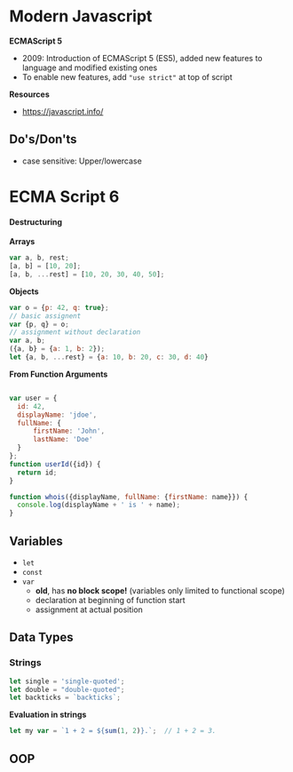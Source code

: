 # Modern Javascript

**ECMAScript 5**

- 2009: Introduction of ECMAScript 5 (ES5), added new features to language and modified existing ones
- To enable new features, add `"use strict"` at top of script





**Resources**

- https://javascript.info/



## Do's/Don'ts

- case sensitive: Upper/lowercase


# ECMA Script 6



#### Destructuring

**Arrays**
```javascript
var a, b, rest;
[a, b] = [10, 20];
[a, b, ...rest] = [10, 20, 30, 40, 50];
```

**Objects**

```javascript
var o = {p: 42, q: true};
// basic assignent
var {p, q} = o;
// assignment without declaration
var a, b;
({a, b} = {a: 1, b: 2});
let {a, b, ...rest} = {a: 10, b: 20, c: 30, d: 40}
```


**From Function Arguments**

```javascript

var user = {
  id: 42,
  displayName: 'jdoe',
  fullName: {
      firstName: 'John',
      lastName: 'Doe'
  }
};
function userId({id}) {
  return id;
}

function whois({displayName, fullName: {firstName: name}}) {
  console.log(displayName + ' is ' + name);
}

```



## Variables

- `let`
- `const`
- `var`
  -  **old**, has **no block scope!** (variables only limited to functional scope)
  - declaration at beginning of function start
  - assignment at actual position



## Data Types

### Strings

```javascript
let single = 'single-quoted';
let double = "double-quoted";
let backticks = `backticks`;
```

**Evaluation in strings**

```javascript
let my var = `1 + 2 = ${sum(1, 2)}.`;  // 1 + 2 = 3.
```





## OOP